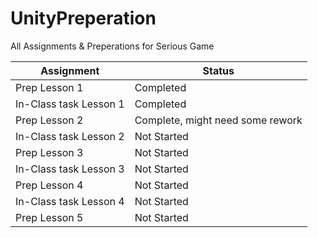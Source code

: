 # UnityPreperation
All Assignments & Preperations for Serious Game

|Assignment| Status | 
|--|--|
| Prep Lesson 1 | Completed |
| In-Class task Lesson 1 | Completed |
| Prep Lesson 2 | Complete, might need some rework |
| In-Class task Lesson 2 | Not Started |
| Prep Lesson 3 | Not Started |
| In-Class task Lesson 3 | Not Started |
| Prep Lesson 4 | Not Started |
| In-Class task Lesson 4 | Not Started |
| Prep Lesson 5 | Not Started |